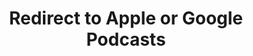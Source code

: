 ---
title: Redirect to Apple or Google Podcasts
redirect_from:
- /078r/
- /zadnja/
redirect_to: https://pod.fo/e/13058f
---